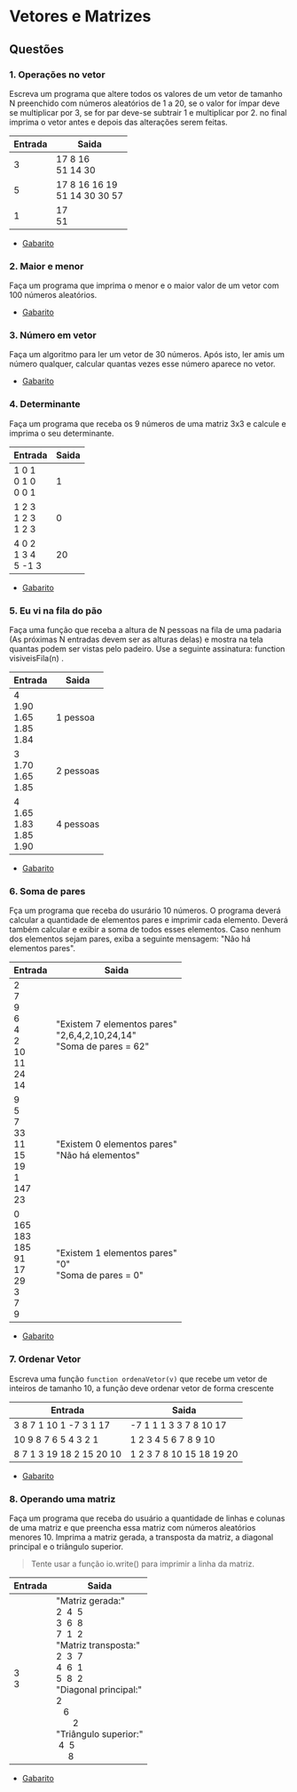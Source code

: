 # Vetores e Matrizes


## Questões

### 1. Operações no vetor
Escreva um programa que altere todos os valores de um vetor de tamanho N preenchido com números aleatórios de 1 a 20, se o valor for ímpar deve se multiplicar por 3, se for par deve-se subtrair 1 e multiplicar por 2. no final imprima o vetor antes e depois das alterações serem feitas.



Entrada   | Saida
--------- | ------
3  | 17 8 16<br>51 14 30
5  | 17 8 16 16 19<br>51 14 30 30 57
1  | 17<br>51

* [Gabarito](./qst01.lua)

### 2. Maior e menor
Faça um programa que imprima o menor e o maior valor de um vetor com 100 números aleatórios.

* [Gabarito](./qst02.lua)
### 3. Número em vetor
Faça um algoritmo para ler um vetor de 30 números. Após isto, ler amis um número qualquer, calcular quantas vezes esse número aparece no vetor.
* [Gabarito](./qst03.lua)

### 4. Determinante
Faça um programa que receba os 9 números de uma matriz 3x3 e calcule e imprima o seu determinante.

Entrada   | Saida
--------- |------
1 0 1<br>0 1 0<br>0 0 1| 1
1 2 3<br>1 2 3<br>1 2 3|0
4 0 2<br>1 3 4<br>5 -1 3|20

* [Gabarito](./qst04.lua)

### 5. Eu vi na fila do pão
Faça uma função que receba a altura de N pessoas na fila de uma padaria (As próximas N entradas devem ser as alturas delas) e mostra na tela quantas podem ser vistas pelo padeiro. Use a seguinte assinatura: function visiveisFila(n) .

Entrada|Saida
-|-
4<br>1.90<br>1.65<br>1.85<br>1.84<br>|1 pessoa
3<br>1.70<br>1.65<br>1.85|2 pessoas
4<br>1.65<br>1.83<br>1.85<br>1.90|4 pessoas
* [Gabarito](./qst05.lua)
### 6. Soma de pares
Fça um programa que receba do usurário 10 números. O programa deverá calcular a quantidade de elementos pares e imprimir cada elemento. Deverá também calcular e exibir a soma de todos esses elementos. Caso nenhum dos elementos sejam pares, exiba a seguinte mensagem: "Não há elementos pares".

Entrada|Saida
-|-
2<br>7<br>9<br>6<br>4<br>2<br>10<br>11<br>24<br>14|"Existem 7 elementos pares"<br>"2,6,4,2,10,24,14"<br>"Soma de pares = 62"
9<br>5<br>7<br>33<br>11<br>15<br>19<br>1<br>147<br>23|"Existem 0 elementos pares"<br>"Não há elementos"
0<br>165<br>183<br>185<br>91<br>17<br>29<br>3<br>7<br>9|"Existem 1 elementos pares"<br>"0"<br>"Soma de pares = 0"
* [Gabarito](./qst06.lua) 


### 7. Ordenar Vetor
Escreva uma função ```function ordenaVetor(v)``` que recebe um  vetor de inteiros de tamanho 10, a função deve ordenar vetor de forma crescente



Entrada   | Saida
--------- | ------
3 8 7 1 10 1 -7 3 1 17  | -7 1 1 1 3 3 7 8 10 17
10 9 8 7 6 5 4 3 2 1    | 1 2 3 4 5 6 7 8 9 10
8 7 1 3 19 18 2 15 20 10  | 1 2 3 7 8 10 15 18 19 20

* [Gabarito](./qst07.lua)

### 8. Operando uma matriz
Faça um programa que receba do usuário a quantidade de linhas e colunas de uma matriz e que preencha essa matriz com números aleatórios menores 10. Imprima a matriz gerada, a transposta da matriz, a diagonal principal e o triângulo superior.
>Tente usar a função io.write() para imprimir a linha da matriz.

Entrada   | Saida
------ | ------
3<br>3 | "Matriz gerada:"<br>2 &nbsp;4 &nbsp;5<br>3 &nbsp;6 &nbsp;8<br>7 &nbsp;1 &nbsp;2<br>"Matriz transposta:"<br>2 &nbsp;3 &nbsp;7<br>4 &nbsp;6 &nbsp;1<br>5 &nbsp;8 &nbsp;2<br>"Diagonal principal:"<br>2<br> &nbsp;  &nbsp;6<br> &nbsp;  &nbsp; &nbsp; &nbsp;2<br>"Triângulo superior:"<br> &nbsp;4 &nbsp;5<br> &nbsp; &nbsp; &nbsp;8

* [Gabarito](./qst08.lua)
